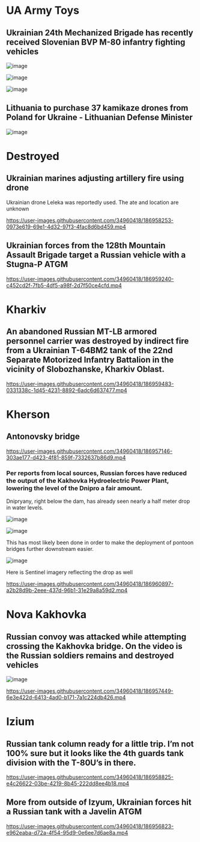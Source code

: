 # UA Army Toys

## Ukrainian 24th Mechanized Brigade has recently received Slovenian BVP M-80 infantry fighting vehicles

![image](https://user-images.githubusercontent.com/34960418/186959637-479d7407-a1eb-439e-88d3-8b547c31d0f4.png)

![image](https://user-images.githubusercontent.com/34960418/186959651-6ee12bd4-5f56-4e7f-84ea-d48b1d594822.png)

![image](https://user-images.githubusercontent.com/34960418/186959623-94474242-acbf-48f0-a2c6-28f930aa7900.png)


## Lithuania to purchase 37 kamikaze drones from Poland for Ukraine - Lithuanian Defense Minister

![image](https://user-images.githubusercontent.com/34960418/186959890-9ab43c8f-39b5-4af6-890f-3c7b99ec5673.png)


# Destroyed

## Ukrainian marines adjusting artillery fire using drone

Ukrainian drone Leleka was reportedly used. The ate and location are unknown

https://user-images.githubusercontent.com/34960418/186958253-0973e619-69e1-4d32-97f3-4fac8d6bd459.mp4


## Ukrainian forces from the 128th Mountain Assault Brigade target a Russian vehicle with a Stugna-P ATGM

https://user-images.githubusercontent.com/34960418/186959240-c452cd2f-7fb5-4df5-a98f-2d7f50ce4cfd.mp4


# Kharkiv

## An abandoned Russian MT-LB armored personnel carrier was destroyed by indirect fire from a Ukrainian T-64BM2 tank of the 22nd Separate Motorized Infantry Battalion in the vicinity of Slobozhanske, Kharkiv Oblast.

https://user-images.githubusercontent.com/34960418/186959483-0331338c-1d45-4231-8892-6adc6d637477.mp4


# Kherson

## Antonovsky bridge

https://user-images.githubusercontent.com/34960418/186957146-303ae177-d423-4f81-859f-7332637b86d9.mp4


### Per reports from local sources, Russian forces have reduced the output of the Kakhovka Hydroelectric Power Plant, lowering the level of the Dnipro a fair amount. 

Dnipryany, right below the dam, has already seen nearly a half meter drop in water levels.

![image](https://user-images.githubusercontent.com/34960418/186960646-b84a0cda-1b1a-4b52-b5bf-4a282b4869be.png)

![image](https://user-images.githubusercontent.com/34960418/186960632-7c62569b-7182-4ed0-aeb0-c5822784bc35.png)

This has most likely been done in order to make the deployment of pontoon bridges further downstream easier.

![image](https://user-images.githubusercontent.com/34960418/186960796-03674825-3561-41fa-9a9b-f708191d1513.png)

Here is Sentinel imagery reflecting the drop as well

https://user-images.githubusercontent.com/34960418/186960897-a2b28d9b-2eee-437d-96b1-31e29a8a59d2.mp4




# Nova Kakhovka

## Russian convoy was attacked while attempting crossing the Kakhovka bridge. On the video is  the Russian soldiers remains and destroyed vehicles 

![image](https://user-images.githubusercontent.com/34960418/186958056-191672f4-7ed5-4402-a998-2982ef5e7c71.png)

https://user-images.githubusercontent.com/34960418/186957449-6e3e422d-6413-4ad0-b171-7a1c224db426.mp4


# Izium

## Russian tank column ready for a little trip. I’m not 100% sure but it looks like the 4th guards tank division with the T-80U’s in there.

https://user-images.githubusercontent.com/34960418/186958825-e4c26622-03be-4219-8b45-222dd8ee4b18.mp4


## More from outside of Izyum, Ukrainian forces hit a Russian tank with a Javelin ATGM

https://user-images.githubusercontent.com/34960418/186956823-e962eaba-d72a-4f54-95d9-0e6ee7d6ae8a.mp4
